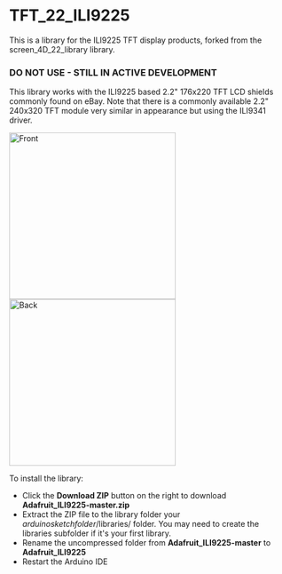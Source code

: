 TFT_22_ILI9225
==============

This is a library for the ILI9225 TFT display products, forked from the screen_4D_22_library library.

### DO NOT USE - STILL IN ACTIVE DEVELOPMENT ###

This library works with the ILI9225 based 2.2" 176x220 TFT LCD shields commonly found on eBay. Note
that there is a commonly available 2.2" 240x320 TFT module very similar in appearance but using the
ILI9341 driver.

<img src="https://raw.githubusercontent.com/JohanCronje/TFT_22_ILI9225/master/images/ILI9225_TFT_front.jpg" alt="Front" width="300">
<img src="https://raw.githubusercontent.com/JohanCronje/TFT_22_ILI9225/master/images/ILI9225_TFT_back.jpg" alt="Back" width="300">

To install the library:
* Click the **Download ZIP** button on the right to download **Adafruit_ILI9225-master.zip**
* Extract the ZIP file to the library folder your *arduinosketchfolder*/libraries/ folder. You may need to create the libraries subfolder if it's your first library.
* Rename the uncompressed folder from **Adafruit_ILI9225-master** to **Adafruit_ILI9225**
* Restart the Arduino IDE
